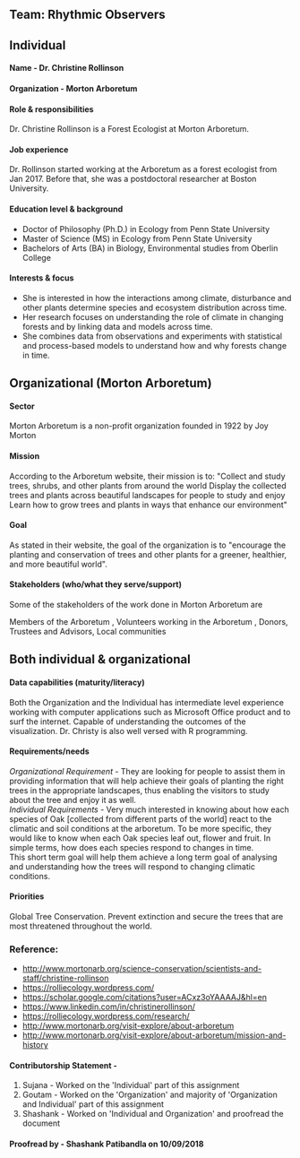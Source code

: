 ## Team: Rhythmic Observers
 
## Individual 
#### Name - Dr. Christine Rollinson 
#### Organization - Morton Arboretum

#### Role & responsibilities
Dr. Christine Rollinson is a Forest Ecologist at Morton Arboretum. 
 
#### Job experience
Dr. Rollinson started working at the Arboretum as a forest ecologist from Jan 2017. Before that, she was a postdoctoral researcher at Boston University. 
 
#### Education level & background
 
* Doctor of Philosophy (Ph.D.) in  Ecology from Penn State University
* Master of Science (MS) in Ecology from Penn State University
* Bachelors of Arts (BA) in Biology, Environmental studies from Oberlin College
 
#### Interests & focus
 * She is interested in how the interactions among climate, disturbance and other plants determine species and ecosystem distribution across time. 
 * Her research focuses on understanding the role of climate in changing forests and by linking data and models across time. 
 * She combines data from observations and experiments with statistical and process-based models to understand how and why forests change in time.
 
## Organizational (Morton Arboretum)
#### Sector 
Morton Arboretum is a non-profit organization founded in 1922 by Joy Morton 
 
#### Mission
According to the Arboretum website, their mission is to:
"Collect and study trees, shrubs, and other plants from around the world
Display the collected trees and plants across beautiful landscapes for people to study and enjoy
Learn how to grow trees and plants in ways that enhance our environment"
 
#### Goal
As stated in their website, the goal of the organization is to "encourage the planting and conservation of trees and other plants for a greener, healthier, and more beautiful world".
 
#### Stakeholders (who/what they serve/support)
Some of the stakeholders of the work done in Morton Arboretum are 

Members of the Arboretum , Volunteers working in the Arboretum , Donors, Trustees and Advisors, Local communities
  
## Both individual & organizational
#### Data capabilities (maturity/literacy)
Both the Organization and the Individual has intermediate level experience working with computer applications such as Microsoft Office product and to surf the internet.
Capable of understanding the outcomes of the visualization.	Dr. Christy is also well versed with R programming.
 
#### Requirements/needs
*_Organizational Requirement_* - They are looking for people to assist them in providing information that will help achieve their goals of planting the right trees in the appropriate landscapes, thus enabling the visitors to study about the tree and enjoy it as well.<br/> 
*_Individual Requirements_* - Very much interested in knowing about how each species of Oak [collected from different parts of the world] react to the climatic and soil conditions at the arboretum.
To be more specific, they would like to know when each Oak species leaf out, flower and fruit. 
In simple terms, how does each species respond to changes in time.  
This short term goal will help them achieve a long term goal of analysing and understanding how the trees will respond to changing climatic conditions. 
 
#### Priorities
Global Tree Conservation. Prevent extinction and secure the trees that are most threatened throughout the world.
 
### Reference:
* http://www.mortonarb.org/science-conservation/scientists-and-staff/christine-rollinson
* https://rolliecology.wordpress.com/
* https://scholar.google.com/citations?user=ACxz3oYAAAAJ&hl=en
* https://www.linkedin.com/in/christinerollinson/
* https://rolliecology.wordpress.com/research/
* http://www.mortonarb.org/visit-explore/about-arboretum
* http://www.mortonarb.org/visit-explore/about-arboretum/mission-and-history

#### Contributorship Statement - 
1. Sujana - Worked on the 'Individual' part of this assignment
2. Goutam - Worked on the 'Organization' and majority of 'Organization and Individual' part of this assignment
3. Shashank - Worked on 'Individual and Organization' and proofread the document

#### Proofread by - Shashank Patibandla on 10/09/2018 


